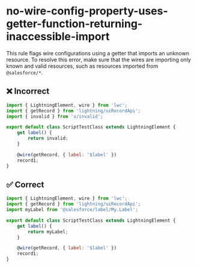 # no-wire-config-property-uses-getter-function-returning-inaccessible-import

This rule flags wire configurations using a getter that imports an unknown resource. To resolve this error, make sure that the wires are importing only known and valid resources, such as resources imported from `@salesforce/*`. 

## ❌ Incorrect

```javascript
import { LightningElement, wire } from 'lwc';
import { getRecord } from 'lightning/uiRecordApi';
import { invalid } from 'x/invalid';

export default class ScriptTestClass extends LightningElement {
    get label() {
        return invalid;
    }

    @wire(getRecord, { label: '$label' })
    record1;
}
```

## ✅ Correct

```javascript
import { LightningElement, wire } from 'lwc';
import { getRecord } from 'lightning/uiRecordApi';
import myLabel from '@salesforce/label/My.Label';

export default class ScriptTestClass extends LightningElement {
    get label() {
        return myLabel;
    }

    @wire(getRecord, { label: '$label' })
    record1;
}
```
